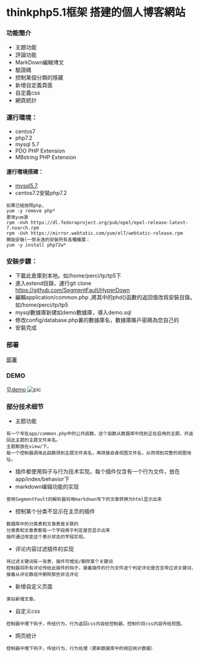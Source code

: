 # thinkphp5.1框架 搭建的個人博客網站
### 功能簡介
* 主題功能
* 評論功能
* MarkDown編輯博文
* 驗證碼
* 控制某個分類的隱藏
* 新增自定義頁面
* 自定義css
* 網頁統計

### 運行環境：
* centos7
* php7.2
* mysql 5.7
* PDO PHP Extension
* MBstring PHP Extension

#### 運行環境搭建：
* [mysql5.7](https://blog.csdn.net/qq_34173549/article/details/79692591).
* centos7.2安裝php7.2
```
如果已經按照php,            
yum -y remove php*
更改yum源         
rpm -Uvh https://dl.fedoraproject.org/pub/epel/epel-release-latest-7.noarch.rpm   
rpm -Uvh https://mirror.webtatic.com/yum/el7/webtatic-release.rpm  
開始安裝(一勞永逸的安裝所有各種擴展：          
yum -y install php72w*
```
### 安裝步驟：
* 下載此倉庫到本地。如/home/perci/tp/tp5下
* 進入extend目錄，運行git clone https://github.com/SegmentFault/HyperDown
* 編輯application/common.php
    ,將其中的phd()函數的返回值改爲安裝目錄。如/home/perci/tp/tp5
* mysql數據庫新建如demo數據庫，導入demo.sql
* 修改config/database.php裏的數據庫名，數據庫賬戶密碼為您自己的
* 安裝完成
### 部署
[部署](https://blog.csdn.net/qq_36431213/article/details/80456993#commentBox)
### DEMO
见[demo](http://132.232.57.130/)
![pic](https://perci-1253331419.cos.ap-chengdu.myqcloud.com/tp/20181117190123.png)
### 部分技术细节
* 主题功能
```
有一个写在app/common.php中的公共函数，这个函数从数据库中找到正在启用的主题，并返回此主题的主题文件夹名。
主题都放在view/下。
每一个控制器调用此函数得到主题文件夹名，再拼接自身视图文件名，从而得到完整的视图地址。
```
* 插件都使用钩子与行为技术实现。每个插件仅含有一个行为文件，放在app/index/behavior下
* markdown编辑功能的实现
```
使用SegmentFault的解析器将用markdown写下的文章转换为html显示出来
```
* 控制某个分类不显示在主页的插件
```
数据库中的分类表和文章表是关联的      
分类表和文章表都有一个字段用于判定是否显示出来      
插件通过改变这个表示状态的字段实现。
```
* 评论内容过滤插件的实现
```
待过滤关键词有一张表，插件可增加/删除某个关键词       
控制器将所有评论传给此插件的钩子，接着插件的行为文件逐个判定评论是否含带过滤关键词，接着从评论数组中删除那些非法评论
```
* 新增自定义页面
```
类似新增文章。
```
* 自定义css
```
控制器中埋下钩子，传给行为，行为返回css内容给控制器，控制价将css内容传给视图。
```
* 网页统计
```
控制器中埋下钩子，传给行为，行为处理（更新数据库中的相应统计数据）
```
